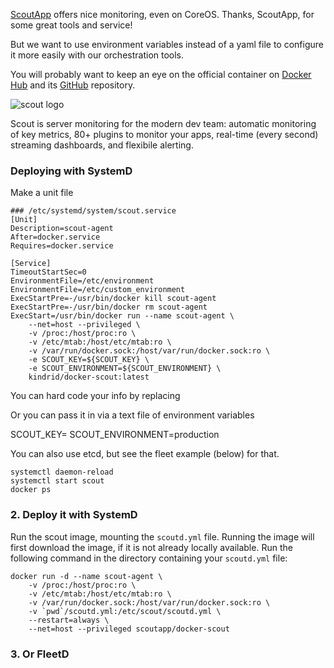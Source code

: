 
[ScoutApp](https://scoutapp.com) offers nice monitoring, even on CoreOS. Thanks, ScoutApp, for some great tools and service!

But we want to use environment variables instead of a yaml file to configure it more easily with our orchestration tools.

You will probably want to keep an eye on the official container on [Docker Hub](https://hub.docker.com/r/scoutapp/docker-scout/) and its [GitHub](https://github.com/scoutapp/docker-scout) repository.

![scout logo](https://dl.dropboxusercontent.com/u/468982/docker_registry/scout_logo.png)

Scout is server monitoring for the modern dev team: automatic monitoring of key metrics, 80+ plugins to monitor your apps, real-time (every second) streaming dashboards, and flexibile alerting.

### Deploying with SystemD

Make a unit file

```
### /etc/systemd/system/scout.service
[Unit]
Description=scout-agent
After=docker.service
Requires=docker.service

[Service]
TimeoutStartSec=0
EnvironmentFile=/etc/environment
EnvironmentFile=/etc/custom_environment
ExecStartPre=-/usr/bin/docker kill scout-agent
ExecStartPre=-/usr/bin/docker rm scout-agent
ExecStart=/usr/bin/docker run --name scout-agent \
    --net=host --privileged \
    -v /proc:/host/proc:ro \
    -v /etc/mtab:/host/etc/mtab:ro \
    -v /var/run/docker.sock:/host/var/run/docker.sock:ro \
    -e SCOUT_KEY=${SCOUT_KEY} \
    -e SCOUT_ENVIRONMENT=${SCOUT_ENVIRONMENT} \
    kindrid/docker-scout:latest
```

You can hard code your info by replacing

Or you can pass it in via a text file of environment variables

SCOUT_KEY=<REDACTED>
SCOUT_ENVIRONMENT=production

You can also use etcd, but see the fleet example (below) for that.

```
systemctl daemon-reload
systemctl start scout
docker ps
```

### 2. Deploy it with SystemD

Run the scout image, mounting the `scoutd.yml` file. Running the image will first download the image, if it is not already locally available.
Run the following command in the directory containing your `scoutd.yml` file:

    docker run -d --name scout-agent \
		-v /proc:/host/proc:ro \
		-v /etc/mtab:/host/etc/mtab:ro \
		-v /var/run/docker.sock:/host/var/run/docker.sock:ro \
		-v `pwd`/scoutd.yml:/etc/scout/scoutd.yml \
		--restart=always \
		--net=host --privileged scoutapp/docker-scout

### 3. Or FleetD
